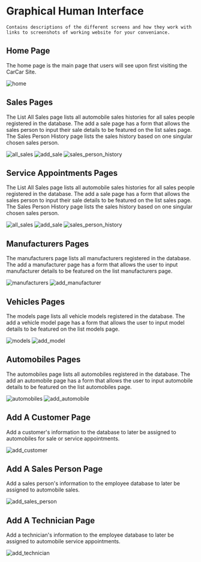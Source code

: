 # Graphical Human Interface 
    Contains descriptions of the different screens and how they work with links to screenshots of working website for your conveniance.
    
## Home Page

The home page is the main page that users will see upon first visiting the CarCar Site. 

![home](wireframes/home.png)

## Sales Pages

The List All Sales page lists all automobile sales histories for all sales people registered in the database. 
The add a sale page has a form that allows the sales person to input their sale details to be featured on the list sales page. 
The Sales Person History page lists the sales history based on one singular chosen sales person.

![all_sales](wireframes/all_sales.png)
![add_sale](wireframes/add_sale.png)
![sales_person_history](wireframes/sales_person_history.png)

## Service Appointments Pages

The List All Sales page lists all automobile sales histories for all sales people registered in the database. 
The add a sale page has a form that allows the sales person to input their sale details to be featured on the list sales page. 
The Sales Person History page lists the sales history based on one singular chosen sales person.

![all_sales](wireframes/all_sales.png)
![add_sale](wireframes/add_sale.png)
![sales_person_history](wireframes/sales_person_history.png)

## Manufacturers Pages

The manufacturers page lists all manufacturers registered in the database. The add a manufacturer page has a form that allows the user to input manufacturer details to be featured on the list manufacturers page.

![manufacturers](wireframes/manufacturers.png)
![add_manufacturer](wireframes/add_manufacturer.png)

## Vehicles Pages

The models page lists all vehicle models registered in the database. The add a vehicle model page has a form that allows the user to input model details to be featured on the list models page.

![models](wireframes/models.png)
![add_model](wireframes/add_model.png)

## Automobiles Pages

The automobiles page lists all automobiles registered in the database. The add an automobile page has a form that allows the user to input automobile details to be featured on the list automobiles page.

![automobiles](wireframes/automobiles.png)
![add_automobile](wireframes/add_automobile.png)

## Add A Customer Page

Add a customer's information to the database to later be assigned to automobiles for sale or service appointments. 

![add_customer](wireframes/add_customer.png)

## Add A Sales Person Page

Add a sales person's information to the employee database to later be assigned to automobile sales.

![add_sales_person](wireframes/add_sales_person.png)

## Add A Technician Page

Add a technician's information to the employee database to later be assigned to automobile service appointments.

![add_technician](wireframes/add_technician.png)

